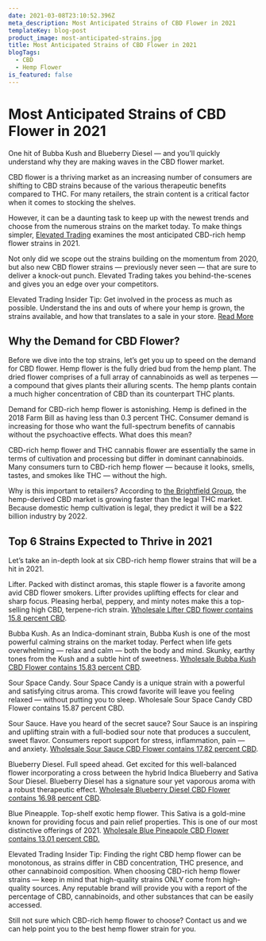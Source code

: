 ```yaml
---
date: 2021-03-08T23:10:52.396Z
meta_description: Most Anticipated Strains of CBD Flower in 2021
templateKey: blog-post
product_image: most-anticipated-strains.jpg
title: Most Anticipated Strains of CBD Flower in 2021
blogTags:
  - CBD
  - Hemp Flower
is_featured: false
---
```

# Most Anticipated Strains of CBD Flower in 2021



One hit of Bubba Kush and Blueberry Diesel — and you’ll quickly understand why they are making waves in the CBD flower market. 

CBD flower is a thriving market as an increasing number of consumers are shifting to CBD strains because of the various therapeutic benefits compared to THC. For many retailers, the strain content is a critical factor when it comes to stocking the shelves.

However, it can be a daunting task to keep up with the newest trends and choose from the numerous strains on the market today. To make things simpler, [Elevated Trading](https://www.elevatedtrading.com/) examines the most anticipated CBD-rich hemp flower strains in 2021.  

Not only did we scope out the strains building on the momentum from 2020, but also new CBD flower strains — previously never seen — that are sure to deliver a knock-out punch. Elevated Trading takes you behind-the-scenes and gives you an edge over your competitors.

Elevated Trading Insider Tip: Get involved in the process as much as possible. Understand the ins and outs of where your hemp is grown, the strains available, and how that translates to a sale in your store. [Read More](https://www.elevatedtrading.com/blog/hemp-cultivation-outdoor-vs-greenhouse-vs-indoor-flower/)

## Why the Demand for CBD Flower?

Before we dive into the top strains, let’s get you up to speed on the demand for CBD flower. Hemp flower is the fully dried bud from the hemp plant. The dried flower comprises of a full array of cannabinoids as well as terpenes — a compound that gives plants their alluring scents. The hemp plants contain a much higher concentration of CBD than its counterpart THC plants. 

Demand for CBD-rich hemp flower is astonishing. Hemp is defined in the 2018 Farm Bill as having less than 0.3 percent THC. Consumer demand is increasing for those who want the full-spectrum benefits of cannabis without the psychoactive effects. What does this mean?

CBD-rich hemp flower and THC cannabis flower are essentially the same in terms of cultivation and processing but differ in dominant cannabinoids. Many consumers turn to CBD-rich hemp flower — because it looks, smells, tastes, and smokes like THC — without the high.

Why is this important to retailers? According to [the Brightfield Group](https://www.brightfieldgroup.com/), the hemp-derived CBD market is growing faster than the legal THC market. Because domestic hemp cultivation is legal, they predict it will be a $22 billion industry by 2022.

## Top 6 Strains Expected to Thrive in 2021

Let’s take an in-depth look at six CBD-rich hemp flower strains that will be a hit in 2021.

Lifter. Packed with distinct aromas, this staple flower is a favorite among avid CBD flower smokers. Lifter provides uplifting effects for clear and sharp focus. Pleasing herbal, peppery, and minty notes make this a top-selling high CBD, terpene-rich strain. [Wholesale Lifter CBD flower contains 15.8 percent CBD](https://www.elevatedtrading.com/products/lifter/).

Bubba Kush. As an Indica-dominant strain, Bubba Kush is one of the most powerful calming strains on the market today. Perfect when life gets overwhelming — relax and calm — both the body and mind. Skunky, earthy tones from the Kush and a subtle hint of sweetness. [Wholesale Bubba Kush CBD Flower contains 15.83 percent CBD](https://www.elevatedtrading.com/products/bubba-kush/).

Sour Space Candy. Sour Space Candy is a unique strain with a powerful and satisfying citrus aroma. This crowd favorite will leave you feeling relaxed — without putting you to sleep. Wholesale Sour Space Candy CBD Flower contains 15.87 percent CBD.

Sour Sauce. Have you heard of the secret sauce? Sour Sauce is an inspiring and uplifting strain with a full-bodied sour note that produces a succulent, sweet flavor. Consumers report support for stress, inflammation, pain — and anxiety. [Wholesale Sour Sauce CBD Flower contains 17.82 percent CBD](https://www.elevatedtrading.com/products/sour-sauce/).

Blueberry Diesel. Full speed ahead. Get excited for this well-balanced flower incorporating a cross between the hybrid Indica Blueberry and Sativa Sour Diesel. Blueberry Diesel has a signature sour yet vaporous aroma with a robust therapeutic effect. [Wholesale Blueberry Diesel CBD Flower contains 16.98 percent CBD](https://www.elevatedtrading.com/products/blueberry-diesel/).

Blue Pineapple. Top-shelf exotic hemp flower. This Sativa is a gold-mine known for providing focus and pain relief properties. This is one of our most distinctive offerings of 2021. [Wholesale Blue Pineapple CBD Flower contains 13.01 percent CBD.](https://www.elevatedtrading.com/products/blue-pineapple/)

Elevated Trading Insider Tip: Finding the right CBD hemp flower can be monotonous, as strains differ in CBD concentration, THC presence, and other cannabinoid composition. When choosing CBD-rich hemp flower strains — keep in mind that high-quality strains ONLY come from high-quality sources. Any reputable brand will provide you with a report of the percentage of CBD, cannabinoids, and other substances that can be easily accessed. 

Still not sure which CBD-rich hemp flower to choose? Contact us and we can help point you to the best hemp flower strain for you.
